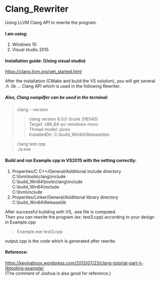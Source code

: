 # Clang_Rewriter
Using LLVM Clang API to rewrite the program.

#### I am using:
1. Windows 10
2. Visual studio 2015

#### Installation guide: (Using visual studio)
https://clang.llvm.org/get_started.html

After the installation (CMake and build the VS solution), you will get several .h .lib ... Clang API
which is used in the following Rewriter.

##### Also, Clang compilfer can be used in the terminal:
>clang --version
>>clang version 6.0.0 (trunk 316540)  
>>Target: x86_64-pc-windows-msvc  
>>Thread model: posix  
>>InstalledDir: C:\build_Win64\Release\bin  
  
>clang test.cpp  
>./a.exe




#### Build and run Example.cpp in VS2015 with the setting correctly:   
1. Properties/C C++/General/Additional include directory  
    C:\llvm\tools\clang\include  
    C:\build_Win64\tools\clang\include  
    C:\build_Win64\include  
    C:\llvm\include 
    
2. Properties/Linker/General/Additional library directory  
    C:\build_Win64\Release\lib
      
After successful building with VS, .exe file is computed.  
Then you can rewrite the program (ex: test3.cpp) according to your design in Example.cpp  
> Example.exe test3.cpp  
  
output.cpp is the code which is generated after rewrite.  



#### Reference:
https://kevinaboos.wordpress.com/2013/07/23/clang-tutorial-part-ii-libtooling-example/  
(The comment of Joshua is also good for reference.)
